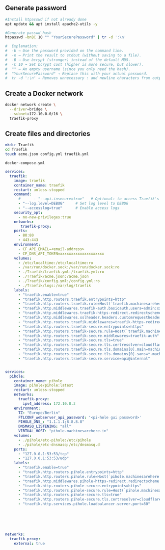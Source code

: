 ## Generate password

```bash
#Install htpasswd if not already done
apt update && apt install apache2-utils -y

#Generate passwd hash
htpasswd -bnBC 10 "" "YourSecurePassword" | tr -d ':\n'

#  Explanation:
#  -b → Use the password provided on the command line.
#  -n → Print the result to stdout (without saving to a file).
#  -B → Use bcrypt (stronger) instead of the default MD5.
#  -C 10 → Set bcrypt cost (higher is more secure, but slower).
#  "" → An empty username (since you only need the hash).
#  "YourSecurePassword" → Replace this with your actual password.
#  tr -d ':\n' → Removes unnecessary : and newline characters from output.
```

## Create a Docker network

``` bash
docker network create \
  --driver=bridge \
  --subnet=172.10.0.0/16 \
  traefik-proxy
```

## Create files and directories

``` bash
mkdir Traefik
cd Traefik
touch acme.json config.yml traefik.yml


```

```docker-compose.yml```

``` yaml
services:
  traefik:
    image: traefik
    container_name: traefik
    restart: unless-stopped
    command:
      #      - "--api.insecure=true"   # Optional: to access Traefik's dashboard
      - "--log.level=DEBUG"     # Set log level to DEBUG
      - "--accesslog=true"      # Enable access logs
    security_opt:
      - no-new-privileges:true
    networks:
       traefik-proxy:
    ports:
      - 80:80
      - 443:443
    environment:
      - CF_API_EMAIL=<email-address>
      - CF_DNS_API_TOKEN=xxxxxxxxxxxxxxxxxxxx
    volumes:
      - /etc/localtime:/etc/localtime:ro
      - /var/run/docker.sock:/var/run/docker.sock:ro
      - ./Traefik/traefik.yml:/traefik.yml:ro
      - ./Traefik/acme.json:/acme.json
      - ./Traefik/config.yml:/config.yml:ro
      - ./Traefik/logs:/var/log/traefik
    labels:
      - "traefik.enable=true"
      - "traefik.http.routers.traefik.entrypoints=http"
      - "traefik.http.routers.traefik.rule=Host(`traefik.machinesarehere.in`)"
      - "traefik.http.middlewares.traefik-auth.basicauth.users=admin:xxxxxxxxxxxxxxxxxxxxxxxxxx"
      - "traefik.http.middlewares.traefik-https-redirect.redirectscheme.scheme=https"
      - "traefik.http.middlewares.sslheader.headers.customrequestheaders.X-Forwarded-Proto=https"
      - "traefik.http.routers.traefik.middlewares=traefik-https-redirect"
      - "traefik.http.routers.traefik-secure.entrypoints=https"
      - "traefik.http.routers.traefik-secure.rule=Host(`traefik.machinesarehere.in`)"
      - "traefik.http.routers.traefik-secure.middlewares=traefik-auth"
      - "traefik.http.routers.traefik-secure.tls=true"
      - "traefik.http.routers.traefik-secure.tls.certresolver=cloudflare"
      - "traefik.http.routers.traefik-secure.tls.domains[0].main=machinesarehere.in"
      - "traefik.http.routers.traefik-secure.tls.domains[0].sans=*.machinesarehere.in"
      - "traefik.http.routers.traefik-secure.service=api@internal"


services:
  pihole:
    container_name: pihole
    image: pihole/pihole:latest
    restart: unless-stopped
    networks:
      traefik-proxy:
        ipv4_address: 172.10.0.3
    environment:
      TZ: "Europe/Berlin"
      FTLCONF_webserver_api_password: '<pi-hole gui password>'
      PIHOLE_DNS_: "1.1.1.1;8.8.8.8"
      DNSMASQ_LISTENING: "all"
      VIRTUAL_HOST: "pihole.machinesarehere.in"
    volumes:
      - ./pihole/etc-pihole:/etc/pihole
      - ./pihole/etc-dnsmasq:/etc/dnsmasq.d
    ports:
      - "127.0.0.1:53:53/tcp"
      - "127.0.0.1:53:53/udp"    
    labels:
      - "traefik.enable=true"
      - "traefik.http.routers.pihole.entrypoints=http"
      - "traefik.http.routers.pihole.rule=Host(`pihole.machinesarehere.in`)"
      - "traefik.http.middlewares.pihole-https-redirect.redirectscheme.scheme=https"
      - "traefik.http.routers.pihole-secure.entrypoints=https"
      - "traefik.http.routers.pihole-secure.rule=Host(`pihole.machinesarehere.in`)"
      - "traefik.http.routers.pihole-secure.tls=true"
      - "traefik.http.routers.pihole-secure.tls.certresolver=cloudflare"
      - "traefik.http.services.pihole.loadbalancer.server.port=80"






networks:
  traefik-proxy:
    external: true
